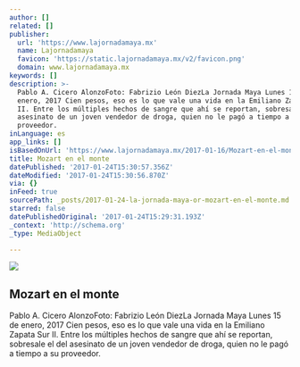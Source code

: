 ```yaml
---
author: []
related: []
publisher:
  url: 'https://www.lajornadamaya.mx'
  name: Lajornadamaya
  favicon: 'https://static.lajornadamaya.mx/v2/favicon.png'
  domain: www.lajornadamaya.mx
keywords: []
description: >-
  Pablo A. Cicero AlonzoFoto: Fabrizio León DiezLa Jornada Maya Lunes 15 de
  enero, 2017 Cien pesos, eso es lo que vale una vida en la Emiliano Zapata Sur
  II. Entre los múltiples hechos de sangre que ahí se reportan, sobresale el del
  asesinato de un joven vendedor de droga, quien no le pagó a tiempo a su
  proveedor.
inLanguage: es
app_links: []
isBasedOnUrl: 'https://www.lajornadamaya.mx/2017-01-16/Mozart-en-el-monte'
title: Mozart en el monte
datePublished: '2017-01-24T15:30:57.356Z'
dateModified: '2017-01-24T15:30:56.870Z'
via: {}
inFeed: true
sourcePath: _posts/2017-01-24-la-jornada-maya-or-mozart-en-el-monte.md
starred: false
datePublishedOriginal: '2017-01-24T15:29:31.193Z'
_context: 'http://schema.org'
_type: MediaObject

---
```

<article style=""><img src="https://img.lajornadamaya.mx/32/z1aba5abzbbo_640-414-cover" /><h1>Mozart en el monte</h1><p>Pablo A. Cicero AlonzoFoto: Fabrizio León DiezLa Jornada Maya Lunes 15 de enero, 2017 Cien pesos, eso es lo que vale una vida en la Emiliano Zapata Sur II. Entre los múltiples hechos de sangre que ahí se reportan, sobresale el del asesinato de un joven vendedor de droga, quien no le pagó a tiempo a su proveedor.</p></article>